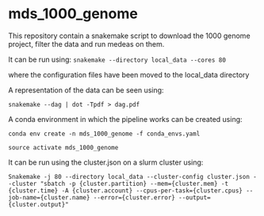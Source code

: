 # mds_1000_genome

This repository contain a snakemake script to download the 1000 genome project, filter the data and run medeas on them. 

It can be run using: 
`snakemake --directory local_data --cores 80`

where the configuration files have been moved to the local_data directory

A representation of the data can be seen using:

`snakemake --dag | dot -Tpdf > dag.pdf`

A conda environment in which the pipeline works can be created using:

`conda env create -n mds_1000_genome -f conda_envs.yaml`

`source activate mds_1000_genome`

It can be run using the cluster.json on a slurm cluster using:

`Snakemake -j 80 --directory local_data --cluster-config cluster.json --cluster "sbatch -p {cluster.partition} --mem={cluster.mem} -t {cluster.time} -A {cluster.account} --cpus-per-task={cluster.cpus} --job-name={cluster.name} --error={cluster.error} --output={cluster.output}"`

